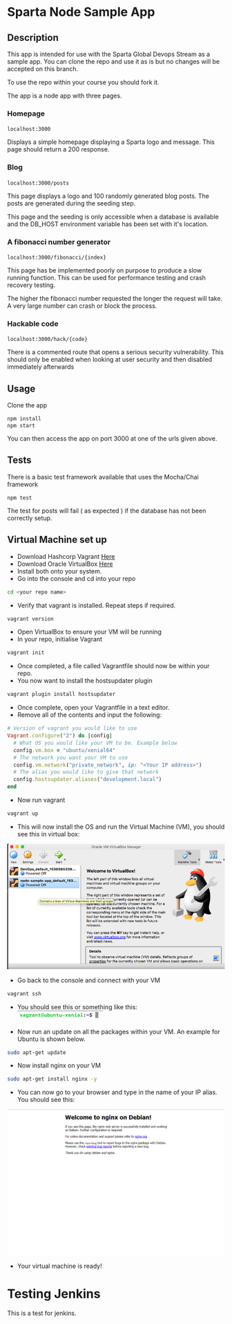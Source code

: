# Sparta Node Sample App

## Description

This app is intended for use with the Sparta Global Devops Stream as a sample app. You can clone the repo and use it as is but no changes will be accepted on this branch.

To use the repo within your course you should fork it.

The app is a node app with three pages.

### Homepage

``localhost:3000``

Displays a simple homepage displaying a Sparta logo and message. This page should return a 200 response.

### Blog

``localhost:3000/posts``

This page displays a logo and 100 randomly generated blog posts. The posts are generated during the seeding step.

This page and the seeding is only accessible when a database is available and the DB_HOST environment variable has been set with it's location.

### A fibonacci number generator

``localhost:3000/fibonacci/{index}``

This page has be implemented poorly on purpose to produce a slow running function. This can be used for performance testing and crash recovery testing.

The higher the fibonacci number requested the longer the request will take. A very large number can crash or block the process.


### Hackable code

``localhost:3000/hack/{code}``

There is a commented route that opens a serious security vulnerability. This should only be enabled when looking at user security and then disabled immediately afterwards

## Usage

Clone the app

```
npm install
npm start
```

You can then access the app on port 3000 at one of the urls given above.

## Tests

There is a basic test framework available that uses the Mocha/Chai framework

```
npm test
```

The test for posts will fail ( as expected ) if the database has not been correctly setup.

## Virtual Machine set up

- Download Hashcorp Vagrant [Here](www.vagrantup.com)
- Download Oracle VirtualBox [Here](www.virtualbox.org)
- Install both onto your system.
- Go into the console and cd into your repo
``` bash
cd <your repo name>
```
- Verify that vagrant is installed. Repeat steps if required.
``` bash
vagrant version
```
- Open VirtualBox to ensure your VM will be running
- In your repo, initialise Vagrant
``` bash
vagrant init
```
- Once completed, a file called Vagrantfile should now be within your repo.
- You now want to install the hostsupdater plugin
``` bash
vagrant plugin install hostsupdater
```
- Once complete, open your Vagrantfile in a text editor.
- Remove all of the contents and input the following:
``` ruby
# Version of vagrant you would like to use
Vagrant.configure("2") do |config|
  # What OS you would like your VM to be. Example below
  config.vm.box = "ubuntu/xenial64"
  # The network you want your VM to use
  config.vm.network("private_network", ip: "<Your IP address>")
  # The alias you would like to give that network
  config.hostsupdater.aliases("development.local")
end
```
- Now run vagrant
``` bash
vagrant up
```
- This will now install the OS and run the Virtual Machine (VM), you should see this in virtual box:

![Image of VM](readmeimg/vbox.png)
- Go back to the console and connect with your VM
``` bash
vagrant ssh
```
- You should see this or something like this:    
![Image of Vagrant ssh](readmeimg/vssh.png)

- Now run an update on all the packages within your VM. An example for Ubuntu is shown below.
``` bash
sudo apt-get update
```
- Now install nginx on your VM
``` bash
sudo apt-get install nginx -y
```
- You can now go to your browser and type in the name of your IP alias. You should see this:

![Default nginx](readmeimg/defaultnginx.png)

- Your virtual machine is ready!

# Testing Jenkins

This is a test for jenkins.
